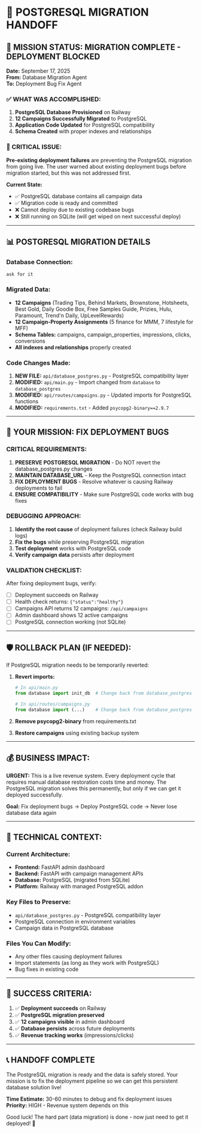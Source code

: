 # 🚀 POSTGRESQL MIGRATION HANDOFF

## 🎯 MISSION STATUS: MIGRATION COMPLETE - DEPLOYMENT BLOCKED

**Date:** September 17, 2025  
**From:** Database Migration Agent  
**To:** Deployment Bug Fix Agent  

### ✅ WHAT WAS ACCOMPLISHED:

1. **PostgreSQL Database Provisioned** on Railway
2. **12 Campaigns Successfully Migrated** to PostgreSQL  
3. **Application Code Updated** for PostgreSQL compatibility
4. **Schema Created** with proper indexes and relationships

### 🚨 CRITICAL ISSUE:

**Pre-existing deployment failures** are preventing the PostgreSQL migration from going live. The user warned about existing deployment bugs before migration started, but this was not addressed first.

**Current State:**
- ✅ PostgreSQL database contains all campaign data
- ✅ Migration code is ready and committed 
- ❌ Cannot deploy due to existing codebase bugs
- ❌ Still running on SQLite (will get wiped on next successful deploy)

---

## 📊 POSTGRESQL MIGRATION DETAILS

### **Database Connection:**
```
ask for it
```

### **Migrated Data:**
- **12 Campaigns** (Trading Tips, Behind Markets, Brownstone, Hotsheets, Best Gold, Daily Goodie Box, Free Samples Guide, Prizies, Hulu, Paramount, Trend'n Daily, UpLevelRewards)
- **12 Campaign-Property Assignments** (5 finance for MMM, 7 lifestyle for MFF)
- **Schema Tables:** campaigns, campaign_properties, impressions, clicks, conversions
- **All indexes and relationships** properly created

### **Code Changes Made:**
1. **NEW FILE:** `api/database_postgres.py` - PostgreSQL compatibility layer
2. **MODIFIED:** `api/main.py` - Import changed from `database` to `database_postgres`
3. **MODIFIED:** `api/routes/campaigns.py` - Updated imports for PostgreSQL functions
4. **MODIFIED:** `requirements.txt` - Added `psycopg2-binary==2.9.7`

---

## 🎯 YOUR MISSION: FIX DEPLOYMENT BUGS

### **CRITICAL REQUIREMENTS:**

1. **PRESERVE POSTGRESQL MIGRATION** - Do NOT revert the database_postgres.py changes
2. **MAINTAIN DATABASE_URL** - Keep the PostgreSQL connection intact
3. **FIX DEPLOYMENT BUGS** - Resolve whatever is causing Railway deployments to fail
4. **ENSURE COMPATIBILITY** - Make sure PostgreSQL code works with bug fixes

### **DEBUGGING APPROACH:**

1. **Identify the root cause** of deployment failures (check Railway build logs)
2. **Fix the bugs** while preserving PostgreSQL migration
3. **Test deployment** works with PostgreSQL code
4. **Verify campaign data** persists after deployment

### **VALIDATION CHECKLIST:**

After fixing deployment bugs, verify:
- [ ] Deployment succeeds on Railway
- [ ] Health check returns: `{"status":"healthy"}`
- [ ] Campaigns API returns 12 campaigns: `/api/campaigns`
- [ ] Admin dashboard shows 12 active campaigns
- [ ] PostgreSQL connection working (not SQLite)

---

## 🛡️ ROLLBACK PLAN (IF NEEDED):

If PostgreSQL migration needs to be temporarily reverted:

1. **Revert imports:**
   ```python
   # In api/main.py
   from database import init_db  # Change back from database_postgres
   
   # In api/routes/campaigns.py  
   from database import (...)    # Change back from database_postgres
   ```

2. **Remove psycopg2-binary** from requirements.txt

3. **Restore campaigns** using existing backup system

---

## 💰 BUSINESS IMPACT:

**URGENT:** This is a live revenue system. Every deployment cycle that requires manual database restoration costs time and money. The PostgreSQL migration solves this permanently, but only if we can get it deployed successfully.

**Goal:** Fix deployment bugs → Deploy PostgreSQL code → Never lose database data again

---

## 🔧 TECHNICAL CONTEXT:

### **Current Architecture:**
- **Frontend:** FastAPI admin dashboard
- **Backend:** FastAPI with campaign management APIs
- **Database:** PostgreSQL (migrated from SQLite)
- **Platform:** Railway with managed PostgreSQL addon

### **Key Files to Preserve:**
- `api/database_postgres.py` - PostgreSQL compatibility layer
- PostgreSQL connection in environment variables
- Campaign data in PostgreSQL database

### **Files You Can Modify:**
- Any other files causing deployment failures
- Import statements (as long as they work with PostgreSQL)
- Bug fixes in existing code

---

## 🚀 SUCCESS CRITERIA:

1. ✅ **Deployment succeeds** on Railway
2. ✅ **PostgreSQL migration preserved** 
3. ✅ **12 campaigns visible** in admin dashboard
4. ✅ **Database persists** across future deployments
5. ✅ **Revenue tracking works** (impressions/clicks)

---

## 📞 HANDOFF COMPLETE

The PostgreSQL migration is ready and the data is safely stored. Your mission is to fix the deployment pipeline so we can get this persistent database solution live!

**Time Estimate:** 30-60 minutes to debug and fix deployment issues  
**Priority:** HIGH - Revenue system depends on this

Good luck! The hard part (data migration) is done - now just need to get it deployed! 🎯


